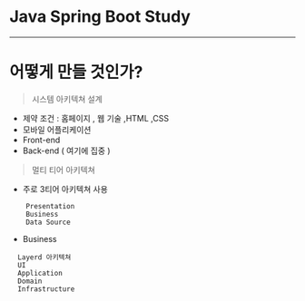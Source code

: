 # Java Spring Boot Study
* * *

# 어떻게 만들 것인가?
> 시스템 아키텍쳐 설계
  - 제약 조건 : 홈페이지 , 웹 기술 ,HTML ,CSS
  - 모바일 어플리케이션
  - Front-end
  - Back-end ( 여기에 집중 )
  
> 멀티 티어 아키텍쳐 
  - 주로 3티어 아키텍쳐 사용
  ``` 
      Presentation
      Business
      Data Source 
  ```
   - Business
   ```
     Layerd 아키텍쳐
     UI
     Application
     Domain
     Infrastructure
   ```
      
